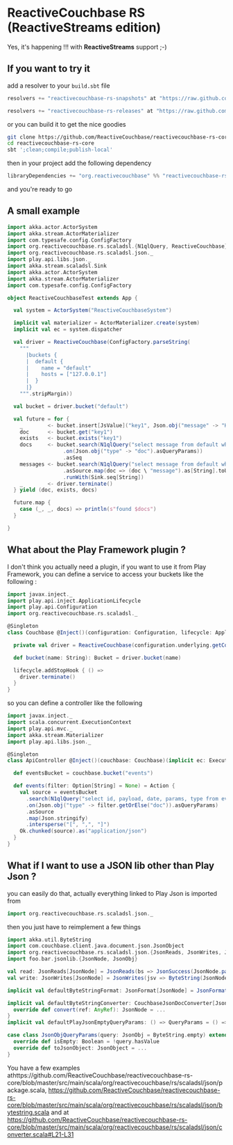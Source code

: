 # ReactiveCouchbase RS (ReactiveStreams edition)

Yes, it's happening !!! with **ReactiveStreams** support ;-)

## If you want to try it

add a resolver to your `build.sbt` file

```scala
resolvers += "reactivecouchbase-rs-snapshots" at "https://raw.github.com/ReactiveCouchbase/reactivecouchbase-rs-core/master/repository/snapshots"

resolvers += "reactivecouchbase-rs-releases" at "https://raw.github.com/ReactiveCouchbase/reactivecouchbase-rs-core/master/repository/releases"
```

or you can build it to get the nice goodies

```sh
git clone https://github.com/ReactiveCouchbase/reactivecouchbase-rs-core.git
cd reactivecouchbase-rs-core
sbt ';clean;compile;publish-local'
```

then in your project add the following dependency

```scala
libraryDependencies += "org.reactivecouchbase" %% "reactivecouchbase-rs-core" % "1.0.0-SNAPSHOT"
```

and you're ready to go

## A small example

```scala
import akka.actor.ActorSystem
import akka.stream.ActorMaterializer
import com.typesafe.config.ConfigFactory
import org.reactivecouchbase.rs.scaladsl.{N1qlQuery, ReactiveCouchbase}
import org.reactivecouchbase.rs.scaladsl.json._
import play.api.libs.json._
import akka.stream.scaladsl.Sink
import akka.actor.ActorSystem
import akka.stream.ActorMaterializer
import com.typesafe.config.ConfigFactory

object ReactiveCouchbaseTest extends App {

  val system = ActorSystem("ReactiveCouchbaseSystem")

  implicit val materializer = ActorMaterializer.create(system)
  implicit val ec = system.dispatcher

  val driver = ReactiveCouchbase(ConfigFactory.parseString(
    """
      |buckets {
      |  default {
      |    name = "default"
      |    hosts = ["127.0.0.1"]
      |  }
      |}
    """.stripMargin))

  val bucket = driver.bucket("default")

  val future = for {
    _        <- bucket.insert[JsValue]("key1", Json.obj("message" -> "Hello World", "type" -> "doc"))
    doc      <- bucket.get("key1")
    exists   <- bucket.exists("key1")
    docs     <- bucket.search(N1qlQuery("select message from default where type = $type")
                  .on(Json.obj("type" -> "doc").asQueryParams))
                  .asSeq
    messages <- bucket.search(N1qlQuery("select message from default where type = 'doc'"))
                  .asSource.map(doc => (doc \ "message").as[String].toUpperCase)
                  .runWith(Sink.seq[String])
    _        <- driver.terminate()
  } yield (doc, exists, docs)

  future.map {
    case (_, _, docs) => println(s"found $docs")
  }

}
```

## What about the Play Framework plugin ?

I don't think you actually need a plugin, if you want to use it from Play Framework, you can define a service to access your buckets like the following :


```scala
import javax.inject._
import play.api.inject.ApplicationLifecycle
import play.api.Configuration
import org.reactivecouchbase.rs.scaladsl._

@Singleton
class Couchbase @Inject()(configuration: Configuration, lifecycle: ApplicationLifecycle) {

  private val driver = ReactiveCouchbase(configuration.underlying.getConfig("reactivecouchbase"))

  def bucket(name: String): Bucket = driver.bucket(name)

  lifecycle.addStopHook { () =>
    driver.terminate()
  }
}
```

so you can define a controller like the following

```scala
import javax.inject._
import scala.concurrent.ExecutionContext
import play.api.mvc._
import akka.stream.Materializer
import play.api.libs.json._

@Singleton
class ApiController @Inject()(couchbase: Couchbase)(implicit ec: ExecutionContext, materializer: Materializer) extends Controller {

  def eventsBucket = couchbase.bucket("events")

  def events(filter: Option[String] = None) = Action {
    val source = eventsBucket
      .search(N1qlQuery("select id, payload, date, params, type from events where type = $type")
      .on(Json.obj("type" -> filter.getOrElse("doc")).asQueryParams)
      .asSource
      .map(Json.stringify)
      .intersperse("[", ",", "]")
    Ok.chunked(source).as("application/json")
  }
}
```

## What if I want to use a JSON lib other than Play Json ?

you can easily do that, actually everything linked to Play Json is imported from 

```scala
import org.reactivecouchbase.rs.scaladsl.json._
```

then you just have to reimplement a few things

```scala
import akka.util.ByteString
import com.couchbase.client.java.document.json.JsonObject
import org.reactivecouchbase.rs.scaladsl.json.{JsonReads, JsonWrites, JsonSuccess, QueryParams}
import foo.bar.jsonlib.{JsonNode, JsonObj}

val read: JsonReads[JsonNode] = JsonReads(bs => JsonSuccess(JsonNode.parse(bs.utf8String)))
val write: JsonWrites[JsonNode] = JsonWrites(jsv => ByteString(JsonNode.stringify(jsv)))

implicit val defaultByteStringFormat: JsonFormat[JsonNode] = JsonFormat(read, write)

implicit val defaultByteStringConverter: CouchbaseJsonDocConverter[JsonNode] = new CouchbaseJsonDocConverter[JsonNode] {
  override def convert(ref: AnyRef): JsonNode = ...
}
implicit val defaultPlayJsonEmptyQueryParams: () => QueryParams = () => ByteStringQueryParams()

case class JsonObjQueryParams(query: JsonObj = ByteString.empty) extends QueryParams {
  override def isEmpty: Boolean = !query.hasValue
  override def toJsonObject: JsonObject = ...
}
```

You have a few examples athttps://github.com/ReactiveCouchbase/reactivecouchbase-rs-core/blob/master/src/main/scala/org/reactivecouchbase/rs/scaladsl/json/package.scala, https://github.com/ReactiveCouchbase/reactivecouchbase-rs-core/blob/master/src/main/scala/org/reactivecouchbase/rs/scaladsl/json/bytestring.scala and at https://github.com/ReactiveCouchbase/reactivecouchbase-rs-core/blob/master/src/main/scala/org/reactivecouchbase/rs/scaladsl/json/converter.scala#L21-L31